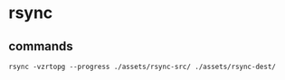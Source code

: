 # rsync

## commands
```shell
rsync -vzrtopg --progress ./assets/rsync-src/ ./assets/rsync-dest/
```
